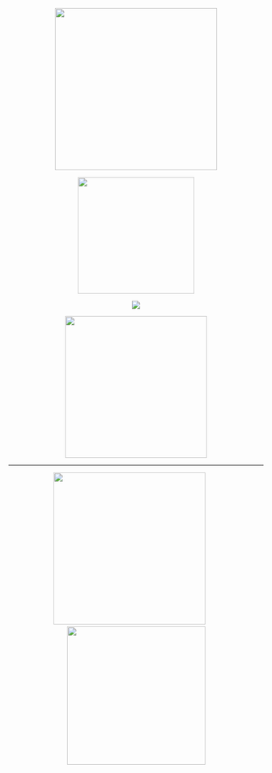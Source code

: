 <p align="center">
    <img width="320" src="https://i.imgur.com/bSbY732.png" alt="">
</p>
  <p align="center">
    <img width="230" src="https://i.imgur.com/S91miqX.png" alt="">
</p>
 <p align="center">
<img src="https://readme-typing-svg.herokuapp.com?font=Fira+Code&duration=2000&pause=200&color=FFA5A5&center=true&vCenter=true&width=1300&height=30&lines=and+i+dont+blame+you;if+you+want+to;bury+me+in+your+memory;im+not+the+boy+i+ought+to+be+%2C+but;maybe+when+you+tell+your+friends;you+can+tell+them+what+you+saw+in+me;and+not+the+way+i+am+.;+;+">
</p>
  <p align="center">
    <img width="280" src="https://i.imgur.com/afHo06m.png" alt="">
</p>

___

 <p align="center">
    <img width="300" src="https://qph.cf2.quoracdn.net/main-qimg-dd70ba1d2779e549ee3473844ab6ffab" alt="">ㅤㅤ<img width="273" src="https://saucydryad.wordpress.com/wp-content/uploads/2016/04/grradorable.gif?w=584" alt="">
</p>
